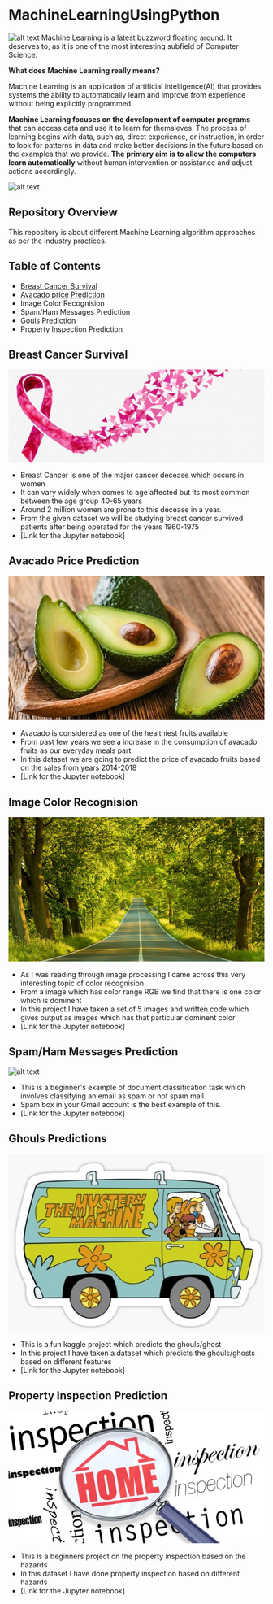 # MachineLearningUsingPython
![alt text](https://github.com/suchit-insaid/Python-Machine-Learning-Projects/blob/main/image/banner.png)
Machine Learning is a latest buzzword floating around. It deserves to, as it is one of the most interesting subfield of Computer Science.

**What does Machine Learning really means?**

Machine Learning is an application of artificial intelligence(AI) that provides systems the ability to automatically learn and improve from experience without being explicitly programmed.

**Machine Learning focuses on the development of computer programs** that can access data and use it to learn for themsleves.
The process of learning begins with data, such as, direct experience, or instruction, in order to look for patterns in data and make better decisions in the future based on the examples that we provide. **The primary aim is to allow the computers learn automatically** without human intervention or assistance and adjust actions accordingly.

![alt text](https://github.com/suchit-insaid/Python-Machine-Learning-Projects/blob/main/image/mlflow.png)

## Repository Overview

This repository is about different Machine Learning algorithm approaches as per the industry practices.

## Table of Contents

* [Breast Cancer Survival](#-Breast-Cancer-Survival)
* [Avacado price Prediction](#-Avacado-Price-Prediction)
* Image Color Recognision
* Spam/Ham Messages Prediction
* Gouls Prediction
* Property Inspection Prediction

## Breast Cancer Survival

![alt text](https://github.com/sonica-bendre/Python-Machine-Learning-Projects/blob/main/Images/Breast-Cancer-Awareness-Month-2019-1080x675%20(2).jpg)

* Breast Cancer is one of the major cancer decease which occurs in women
* It can vary widely when comes to age affected but its most common between the age group 40-65 years
* Around 2 million women are prone to this decease in a year.
* From the given dataset we will be studying breast cancer survived patients after being operated for the years 1960-1975
* [Link for the Jupyter notebook]

## Avacado Price Prediction

![alt text](https://github.com/sonica-bendre/Python-Machine-Learning-Projects/blob/main/Images/avocados%20(2).jpg)

* Avacado is considered as one of the healthiest fruits available
* From past few years we see a increase in the consumption of avacado fruits as our everyday meals part
* In this dataset we are going to predict the price of avacado fruits based on the sales from years 2014-2018
* [Link for the Jupyter notebook]

## Image Color Recognision

![alt text](https://github.com/sonica-bendre/Python-Machine-Learning-Projects/blob/main/Images/image_1%20(2).jpg)

* As I was reading through image processing I came across this very interesting topic of color recognision
* From a image which has color range RGB we find that there is one color which is dominent
* In this project I have taken a set of 5 images and written code which gives output as images which has that particular dominent color
* [Link for the Jupyter notebook]

## Spam/Ham Messages Prediction

![alt text](https://github.com/suchit-insaid/Python-Machine-Learning-Projects/blob/main/image/spam.png)

* This is a beginner's example of document classification task which involves classifying an email as spam or not spam mail.
* Spam box in your Gmail account is the best example of this.
* [Link for the Jupyter notebook]

## Ghouls Predictions

![alt text](https://github.com/sonica-bendre/Python-Machine-Learning-Projects/blob/main/Images/st%2Csmall%2C507x507-pad%2C600x600%2Cf8f8f8.u3%20(2).jpg)

* This is a fun kaggle project which predicts the ghouls/ghost
* In this project I have taken a dataset which predicts the ghouls/ghosts based on different features
* [Link for the Jupyter notebook]

## Property Inspection Prediction

![alt text](https://github.com/sonica-bendre/Python-Machine-Learning-Projects/blob/main/Images/home-inspection-Pic.jpg)

* This is a beginners project on the property inspection based on the hazards
* In this dataset I have done property inspection based on different hazards
* [Link for the Jupyter notebook]


